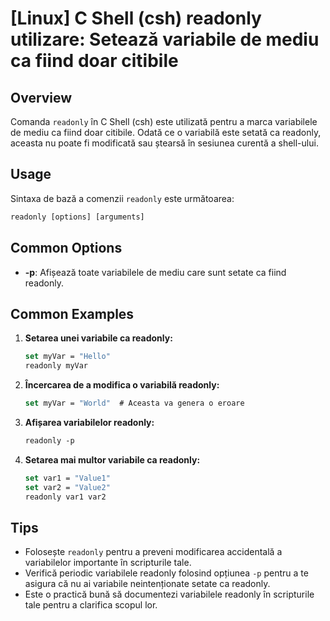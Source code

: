 # [Linux] C Shell (csh) readonly utilizare: Setează variabile de mediu ca fiind doar citibile

## Overview
Comanda `readonly` în C Shell (csh) este utilizată pentru a marca variabilele de mediu ca fiind doar citibile. Odată ce o variabilă este setată ca readonly, aceasta nu poate fi modificată sau ștearsă în sesiunea curentă a shell-ului.

## Usage
Sintaxa de bază a comenzii `readonly` este următoarea:

```csh
readonly [options] [arguments]
```

## Common Options
- **-p**: Afișează toate variabilele de mediu care sunt setate ca fiind readonly.

## Common Examples
1. **Setarea unei variabile ca readonly:**
   ```csh
   set myVar = "Hello"
   readonly myVar
   ```

2. **Încercarea de a modifica o variabilă readonly:**
   ```csh
   set myVar = "World"  # Aceasta va genera o eroare
   ```

3. **Afișarea variabilelor readonly:**
   ```csh
   readonly -p
   ```

4. **Setarea mai multor variabile ca readonly:**
   ```csh
   set var1 = "Value1"
   set var2 = "Value2"
   readonly var1 var2
   ```

## Tips
- Folosește `readonly` pentru a preveni modificarea accidentală a variabilelor importante în scripturile tale.
- Verifică periodic variabilele readonly folosind opțiunea `-p` pentru a te asigura că nu ai variabile neintenționate setate ca readonly.
- Este o practică bună să documentezi variabilele readonly în scripturile tale pentru a clarifica scopul lor.